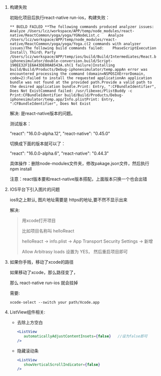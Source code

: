 1. 构建失败

   初始化项目后执行react-native run-ios，构建失败：

   ```
   ** BUILD FAILED **The following commands produced analyzer issues:    Analyze /Users/lcz/workspace/APP/temp/node_modules/react-native/ReactCommon/yoga/yoga/YGNodeList.c    Analyze /Users/lcz/workspace/APP/temp/node_modules/react-native/ReactCommon/yoga/yoga/Yoga.c(2 commands with analyzer issues)The following build commands failed:    PhaseScriptExecution Install\ Third\ Party /Users/lcz/workspace/APP/temp/ios/build/Build/Intermediates/React.build/Debug-iphonesimulator/double-conversion.build/Script-190EE32F1E6A43DE00A8543A.sh(1 failure)Installing build/Build/Products/Debug-iphonesimulator/temp.appAn error was encountered processing the command (domain=NSPOSIXErrorDomain, code=2):Failed to install the requested applicationAn application bundle was not found at the provided path.Provide a valid path to the desired application bundle.Print: Entry, ":CFBundleIdentifier", Does Not ExistCommand failed: /usr/libexec/PlistBuddy -c Print:CFBundleIdentifier build/Build/Products/Debug-iphonesimulator/temp.app/Info.plistPrint: Entry, ":CFBundleIdentifier", Does Not Exist
   ```

   解决: 是react-native版本的问题。

   测试版本：

   "react": "16.0.0-alpha.12",
   "react-native": "0.45.0"

   切换成下面的版本就可以了：

   "react": "16.0.0-alpha.6",
   "react-native": "0.44.3"

   具体操作：删除node-modules文件夹，修改pakage.json文件，然后执行npm install

   注意：react版本要和react-native版本搭配，上面版本只换一个也会出错

2. IOS平台下引入图片的问题

   ios9之上默认, 图片地址需要是 https的地址,要不然不显示出来

   解决:

   > 用xcode打开项目
   >
   > 比如项目名称叫 helloReact
   >
   > helloReact -> info.plist -> App Transport Security Settings  -> 新增
   >
   > Allow Arbitrasy loads 设置为 YES， 然后重启项目即可

3. 如果你手贱，移动了xcode的路径

   如果移动了xcode，那么路径变了，

   那么  react-native run-ios 就会挂掉

   需要:

   ```
   xcode-select --switch your path/Xcode.app
   ```

4. ListView组件相关:

   - 去除上方空白

     ```jsx
     <ListView
     	automaticallyAdjustContentInsets={false}   //设为false即可
     />
     ```

   - 隐藏滚动条

     ```jsx
     <ListView
     	showVerticalScrollIndicator={false}
     />
     ```

     ​


